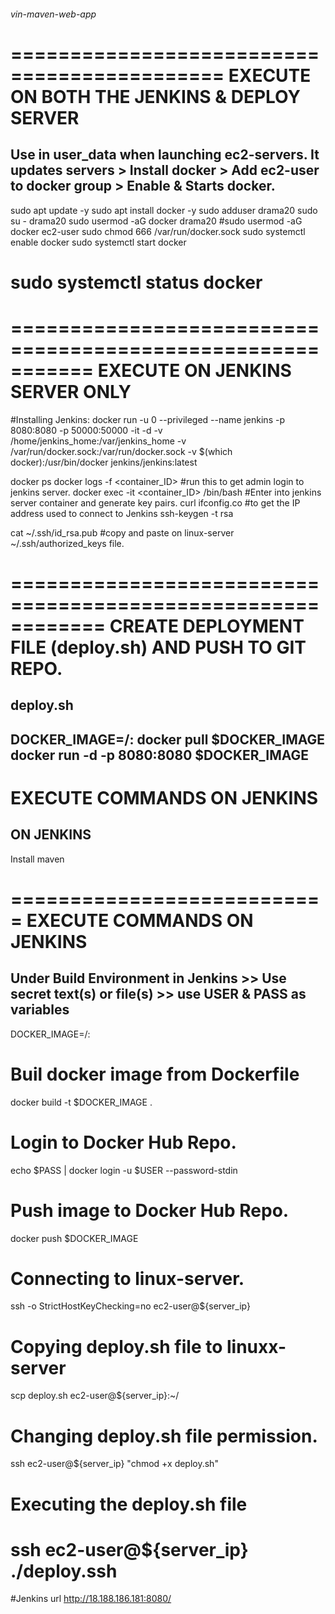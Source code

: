 ###### vin-maven-web-app 
============================================
EXECUTE ON BOTH THE JENKINS & DEPLOY SERVER
============================================
Use in user_data when launching ec2-servers.
It updates servers > Install docker > Add ec2-user to docker group > Enable & Starts docker.
--------------------------------------------------------------------------------------------
sudo apt update -y
sudo apt install docker -y
sudo adduser drama20
sudo su - drama20
sudo usermod -aG docker drama20
#sudo usermod -aG docker ec2-user
sudo chmod 666 /var/run/docker.sock
sudo systemctl enable docker 
sudo systemctl start docker
# sudo systemctl status docker

===========================================================
EXECUTE ON JENKINS SERVER ONLY
===========================================================
#Installing Jenkins:
docker run -u 0 --privileged --name jenkins -p 8080:8080 -p 50000:50000 -it -d -v /home/jenkins_home:/var/jenkins_home -v /var/run/docker.sock:/var/run/docker.sock -v $(which docker):/usr/bin/docker jenkins/jenkins:latest

docker ps 
docker logs -f <container_ID> #run this to get admin login to jenkins server.
docker exec -it <container_ID> /bin/bash #Enter into jenkins server container and generate key pairs.
curl ifconfig.co #to get the IP address used to connect to Jenkins 
ssh-keygen -t rsa

cat ~/.ssh/id_rsa.pub #copy and paste on linux-server ~/.ssh/authorized_keys file.

============================================================
CREATE DEPLOYMENT FILE (deploy.sh) AND PUSH TO GIT REPO.
================================================================
deploy.sh
---------
DOCKER_IMAGE=<docker-hub-username>/<app-name>:<tag>
docker pull $DOCKER_IMAGE
docker run -d -p 8080:8080 $DOCKER_IMAGE
----------------------------------------------------------------

EXECUTE COMMANDS ON JENKINS 
==========================================================
ON JENKINS
-----------
Install maven

===========================
EXECUTE COMMANDS ON JENKINS 
============================
Under Build Environment in Jenkins >> Use secret text(s) or file(s) >> use USER & PASS as variables
----------------------------------------------------------------------------------------------------

DOCKER_IMAGE=<docker-hub-username>/<app-name>:<tag>

# Buil docker image from Dockerfile
docker build -t $DOCKER_IMAGE .

# Login to Docker Hub Repo.
echo $PASS | docker login -u $USER --password-stdin

# Push image to Docker Hub Repo.
docker push $DOCKER_IMAGE

# Connecting to linux-server.
ssh -o StrictHostKeyChecking=no ec2-user@${server_ip}

# Copying deploy.sh file to linuxx-server
scp deploy.sh ec2-user@${server_ip}:~/

# Changing deploy.sh file permission.
ssh ec2-user@${server_ip} "chmod +x deploy.sh"

# Executing the deploy.sh file
ssh ec2-user@${server_ip} ./deploy.ssh
===========================================================

  
  
#Jenkins url http://18.188.186.181:8080/
